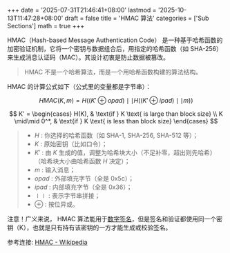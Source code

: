 +++
date = '2025-07-31T21:46:41+08:00'
lastmod = '2025-10-13T11:47:28+08:00'
draft = false
title = 'HMAC 算法'
categories = ['Sub Sections']
math = true
+++

HMAC（Hash-based Message Authentication Code） 是一种基于哈希函数的加密验证机制，它将一个密钥与数据组合后，用指定的哈希函数（如 SHA-256）来生成消息认证码（MAC）。其设计初衷是防止数据被篡改。

> HMAC 不是一个哈希算法，而是一个用哈希函数构建的算法结构。

HMAC 的计算公式如下（公式里的变量都是字节串）：

$$
HMAC(K, m) = H((K' \oplus opad) \mid\mid H((K' \oplus ipad) \mid\mid m))
$$

$$
K' = \begin{cases}
  H(K), & \text{if } K \text{ is large than block size} \\
  K \mid\mid 0^*, & \text{if } K \text{ is less than block size}
\end{cases}
$$

> * $H$ : 你选择的哈希函数（如 SHA-1, SHA-256, SHA-512 等）；
> * $K$ : 原始密钥（比如口令）；
> * $K'$ : 由 $K$ 生成的值，调整为哈希块大小（不足补零，超出则先哈希）（哈希块大小由哈希函数 $H$ 决定）；
> * $m$ : 输入消息；
> * $opad$ : 外部填充字节（全是 0x5c）；
> * $ipad$ : 内部填充字节（全是 0x36）；
> * $\mid\mid$ : 表示字节串拼接；
> * $\oplus$ : 按位异或。

注意！广义来说， HMAC 算法能用于[数字签名](../Message-Digest/index.md#数字签名)，但是签名和验证都使用同一个密钥（K），也就是只有持有该密钥的一方才能生成或校验签名。

参考连接: [HMAC - Wikipedia](https://en.wikipedia.org/wiki/HMAC)
